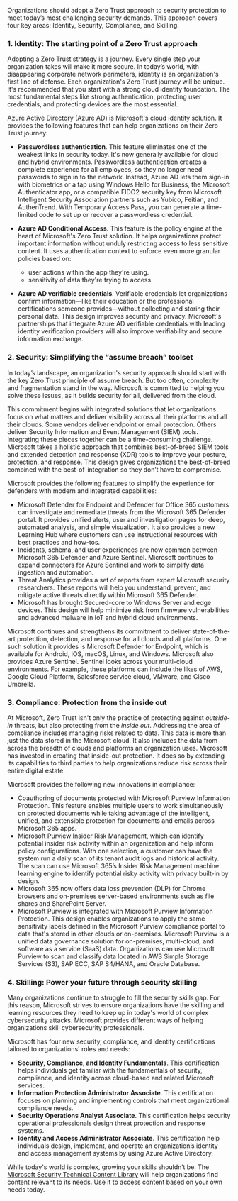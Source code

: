 Organizations should adopt a Zero Trust approach to security protection to meet today’s most challenging security demands. This approach covers four key areas: Identity, Security, Compliance, and Skilling.

### 1. Identity: The starting point of a Zero Trust approach

Adopting a Zero Trust strategy is a journey. Every single step your organization takes will make it more secure. In today’s world, with disappearing corporate network perimeters, identity is an organization's first line of defense. Each organization's Zero Trust journey will be unique. It's recommended that you start with a strong cloud identity foundation. The most fundamental steps like strong authentication, protecting user credentials, and protecting devices are the most essential.

Azure Active Directory (Azure AD) is Microsoft's cloud identity solution. It provides the following features that can help organizations on their Zero Trust journey:

 -  **Passwordless authentication**. This feature eliminates one of the weakest links in security today. It's now generally available for cloud and hybrid environments. Passwordless authentication creates a complete experience for all employees, so they no longer need passwords to sign in to the network. Instead, Azure AD lets them sign-in with biometrics or a tap using Windows Hello for Business, the Microsoft Authenticator app, or a compatible FIDO2 security key from Microsoft Intelligent Security Association partners such as Yubico, Feitian, and AuthenTrend. With Temporary Access Pass, you can generate a time-limited code to set up or recover a passwordless credential.
 -  **Azure AD Conditional Access**. This feature is the policy engine at the heart of Microsoft's Zero Trust solution. It helps organizations protect important information without unduly restricting access to less sensitive content. It uses authentication context to enforce even more granular policies based on:
    
     -  user actions within the app they're using.
     -  sensitivity of data they're trying to access.
 -  **Azure AD verifiable credentials**. Verifiable credentials let organizations confirm information—like their education or the professional certifications someone provides—without collecting and storing their personal data. This design improves security and privacy. Microsoft's partnerships that integrate Azure AD verifiable credentials with leading identity verification providers will also improve verifiability and secure information exchange.

### 2. Security: Simplifying the “assume breach” toolset

In today’s landscape, an organization's security approach should start with the key Zero Trust principle of assume breach. But too often, complexity and fragmentation stand in the way. Microsoft is committed to helping you solve these issues, as it builds security for all, delivered from the cloud.

This commitment begins with integrated solutions that let organizations focus on what matters and deliver visibility across all their platforms and all their clouds. Some vendors deliver endpoint or email protection. Others deliver Security Information and Event Management (SIEM) tools. Integrating these pieces together can be a time-consuming challenge. Microsoft takes a holistic approach that combines best-of-breed SIEM tools and extended detection and response (XDR) tools to improve your posture, protection, and response. This design gives organizations the best-of-breed combined with the best-of-integration so they don’t have to compromise.

Microsoft provides the following features to simplify the experience for defenders with modern and integrated capabilities:

 -  Microsoft Defender for Endpoint and Defender for Office 365 customers can investigate and remediate threats from the Microsoft 365 Defender portal. It provides unified alerts, user and investigation pages for deep, automated analysis, and simple visualization. It also provides a new Learning Hub where customers can use instructional resources with best practices and how-tos.
 -  Incidents, schema, and user experiences are now common between Microsoft 365 Defender and Azure Sentinel. Microsoft continues to expand connectors for Azure Sentinel and work to simplify data ingestion and automation.
 -  Threat Analytics provides a set of reports from expert Microsoft security researchers. These reports will help you understand, prevent, and mitigate active threats directly within Microsoft 365 Defender.
 -  Microsoft has brought Secured-core to Windows Server and edge devices. This design will help minimize risk from firmware vulnerabilities and advanced malware in IoT and hybrid cloud environments.

Microsoft continues and strengthens its commitment to deliver state-of-the-art protection, detection, and response for all clouds and all platforms. One such solution it provides is Microsoft Defender for Endpoint, which is available for Android, iOS, macOS, Linux, and Windows. Microsoft also provides Azure Sentinel. Sentinel looks across your multi-cloud environments. For example, these platforms can include the likes of AWS, Google Cloud Platform, Salesforce service cloud, VMware, and Cisco Umbrella.<br>

### 3. Compliance: Protection from the inside out

At Microsoft, Zero Trust isn't only the practice of protecting against *outside-in* threats, but also protecting from the *inside out*. Addressing the area of compliance includes managing risks related to data. This data is more than just the data stored in the Microsoft cloud. It also includes the data from across the breadth of clouds and platforms an organization uses. Microsoft has invested in creating that inside-out protection. It does so by extending its capabilities to third parties to help organizations reduce risk across their entire digital estate.

Microsoft provides the following new innovations in compliance:

 -  Coauthoring of documents protected with Microsoft Purview Information Protection. This feature enables multiple users to work simultaneously on protected documents while taking advantage of the intelligent, unified, and extensible protection for documents and emails across Microsoft 365 apps.
 -  Microsoft Purview Insider Risk Management, which can identify potential insider risk activity within an organization and help inform policy configurations. With one selection, a customer can have the system run a daily scan of its tenant audit logs and historical activity. The scan can use Microsoft 365’s Insider Risk Management machine learning engine to identify potential risky activity with privacy built-in by design.
 -  Microsoft 365 now offers data loss prevention (DLP) for Chrome browsers and on-premises server-based environments such as file shares and SharePoint Server.
 -  Microsoft Purview is integrated with Microsoft Purview Information Protection. This design enables organizations to apply the same sensitivity labels defined in the Microsoft Purview compliance portal to data that's stored in other clouds or on-premises. Microsoft Purview is a unified data governance solution for on-premises, multi-cloud, and software as a service (SaaS) data. Organizations can use Microsoft Purview to scan and classify data located in AWS Simple Storage Services (S3), SAP ECC, SAP S4/HANA, and Oracle Database.

### 4. Skilling: Power your future through security skilling

Many organizations continue to struggle to fill the security skills gap. For this reason, Microsoft strives to ensure organizations have the skilling and learning resources they need to keep up in today's world of complex cybersecurity attacks. Microsoft provides different ways of helping organizations skill cybersecurity professionals.

Microsoft has four new security, compliance, and identity certifications tailored to organizations' roles and needs:

 -  **Security, Compliance, and Identity Fundamentals**. This certification helps individuals get familiar with the fundamentals of security, compliance, and identity across cloud-based and related Microsoft services.
 -  **Information Protection Administrator Associate**. This certification focuses on planning and implementing controls that meet organizational compliance needs.
 -  **Security Operations Analyst Associate**. This certification helps security operational professionals design threat protection and response systems.
 -  **Identity and Access Administrator Associate**. This certification help individuals design, implement, and operate an organization’s identity and access management systems by using Azure Active Directory.

While today's world is complex, growing your skills shouldn’t be. The [Microsoft Security Technical Content Library](https://www.microsoft.com/security/content-library/?azure-portal=true) will help organizations find content relevant to its needs. Use it to access content based on your own needs today.
